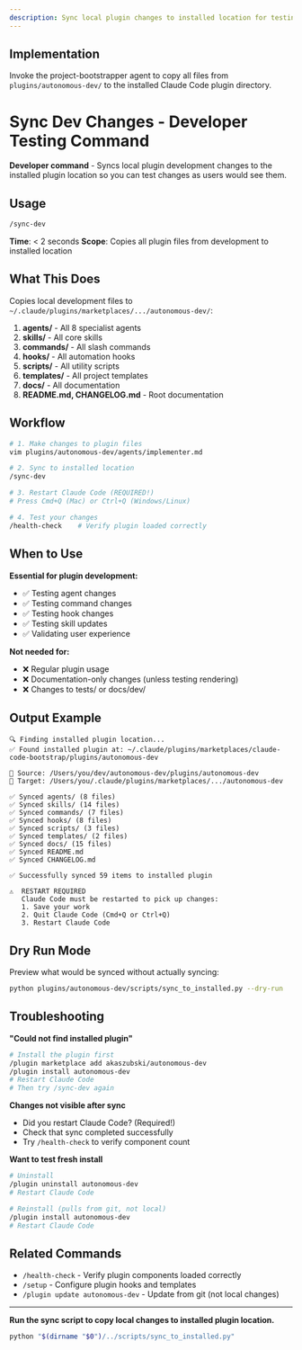 ```yaml
---
description: Sync local plugin changes to installed location for testing (developer command)
---
```


## Implementation

Invoke the project-bootstrapper agent to copy all files from `plugins/autonomous-dev/` to the installed Claude Code plugin directory.

# Sync Dev Changes - Developer Testing Command

**Developer command** - Syncs local plugin development changes to the installed plugin location so you can test changes as users would see them.

## Usage

```bash
/sync-dev
```

**Time**: < 2 seconds
**Scope**: Copies all plugin files from development to installed location

## What This Does

Copies local development files to `~/.claude/plugins/marketplaces/.../autonomous-dev/`:

1. **agents/** - All 8 specialist agents
2. **skills/** - All core skills
3. **commands/** - All slash commands
4. **hooks/** - All automation hooks
5. **scripts/** - All utility scripts
6. **templates/** - All project templates
7. **docs/** - All documentation
8. **README.md, CHANGELOG.md** - Root documentation

## Workflow

```bash
# 1. Make changes to plugin files
vim plugins/autonomous-dev/agents/implementer.md

# 2. Sync to installed location
/sync-dev

# 3. Restart Claude Code (REQUIRED!)
# Press Cmd+Q (Mac) or Ctrl+Q (Windows/Linux)

# 4. Test your changes
/health-check    # Verify plugin loaded correctly
```

## When to Use

**Essential for plugin development:**
- ✅ Testing agent changes
- ✅ Testing command changes
- ✅ Testing hook changes
- ✅ Testing skill updates
- ✅ Validating user experience

**Not needed for:**
- ❌ Regular plugin usage
- ❌ Documentation-only changes (unless testing rendering)
- ❌ Changes to tests/ or docs/dev/

## Output Example

```
🔍 Finding installed plugin location...
✅ Found installed plugin at: ~/.claude/plugins/marketplaces/claude-code-bootstrap/plugins/autonomous-dev

📁 Source: /Users/you/dev/autonomous-dev/plugins/autonomous-dev
📁 Target: /Users/you/.claude/plugins/marketplaces/.../autonomous-dev

✅ Synced agents/ (8 files)
✅ Synced skills/ (14 files)
✅ Synced commands/ (7 files)
✅ Synced hooks/ (8 files)
✅ Synced scripts/ (3 files)
✅ Synced templates/ (2 files)
✅ Synced docs/ (15 files)
✅ Synced README.md
✅ Synced CHANGELOG.md

✅ Successfully synced 59 items to installed plugin

⚠️  RESTART REQUIRED
   Claude Code must be restarted to pick up changes:
   1. Save your work
   2. Quit Claude Code (Cmd+Q or Ctrl+Q)
   3. Restart Claude Code
```

## Dry Run Mode

Preview what would be synced without actually syncing:

```bash
python plugins/autonomous-dev/scripts/sync_to_installed.py --dry-run
```

## Troubleshooting

**"Could not find installed plugin"**
```bash
# Install the plugin first
/plugin marketplace add akaszubski/autonomous-dev
/plugin install autonomous-dev
# Restart Claude Code
# Then try /sync-dev again
```

**Changes not visible after sync**
- Did you restart Claude Code? (Required!)
- Check that sync completed successfully
- Try `/health-check` to verify component count

**Want to test fresh install**
```bash
# Uninstall
/plugin uninstall autonomous-dev
# Restart Claude Code

# Reinstall (pulls from git, not local)
/plugin install autonomous-dev
# Restart Claude Code
```

## Related Commands

- `/health-check` - Verify plugin components loaded correctly
- `/setup` - Configure plugin hooks and templates
- `/plugin update autonomous-dev` - Update from git (not local changes)

---

**Run the sync script to copy local changes to installed plugin location.**

```bash
python "$(dirname "$0")/../scripts/sync_to_installed.py"
```
